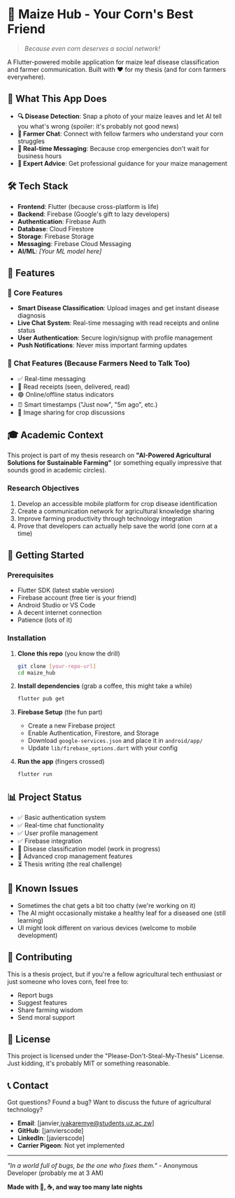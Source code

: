 # 🌽 Maize Hub - Your Corn's Best Friend

> _Because even corn deserves a social network!_

A Flutter-powered mobile application for maize leaf disease classification and farmer communication. Built with ❤️ for my thesis (and for corn farmers everywhere).

## 🚀 What This App Does

- **🔍 Disease Detection**: Snap a photo of your maize leaves and let AI tell you what's wrong (spoiler: it's probably not good news)
- **💬 Farmer Chat**: Connect with fellow farmers who understand your corn struggles
- **📱 Real-time Messaging**: Because crop emergencies don't wait for business hours
- **🌱 Expert Advice**: Get professional guidance for your maize management

## 🛠️ Tech Stack

- **Frontend**: Flutter (because cross-platform is life)
- **Backend**: Firebase (Google's gift to lazy developers)
- **Authentication**: Firebase Auth
- **Database**: Cloud Firestore
- **Storage**: Firebase Storage
- **Messaging**: Firebase Cloud Messaging
- **AI/ML**: _[Your ML model here]_

## 📱 Features

### 🎯 Core Features

- **Smart Disease Classification**: Upload images and get instant disease diagnosis
- **Live Chat System**: Real-time messaging with read receipts and online status
- **User Authentication**: Secure login/signup with profile management
- **Push Notifications**: Never miss important farming updates

### 🌟 Chat Features (Because Farmers Need to Talk Too)

- ✅ Real-time messaging
- 📖 Read receipts (seen, delivered, read)
- 🟢 Online/offline status indicators
- ⏰ Smart timestamps ("Just now", "5m ago", etc.)
- 📸 Image sharing for crop discussions

## 🎓 Academic Context

This project is part of my thesis research on **"AI-Powered Agricultural Solutions for Sustainable Farming"** (or something equally impressive that sounds good in academic circles).

### Research Objectives

1. Develop an accessible mobile platform for crop disease identification
2. Create a communication network for agricultural knowledge sharing
3. Improve farming productivity through technology integration
4. Prove that developers can actually help save the world (one corn at a time)

## 🚦 Getting Started

### Prerequisites

- Flutter SDK (latest stable version)
- Firebase account (free tier is your friend)
- Android Studio or VS Code
- A decent internet connection
- Patience (lots of it)

### Installation

1. **Clone this repo** (you know the drill)

   ```bash
   git clone [your-repo-url]
   cd maize_hub
   ```

2. **Install dependencies** (grab a coffee, this might take a while)

   ```bash
   flutter pub get
   ```

3. **Firebase Setup** (the fun part)

   - Create a new Firebase project
   - Enable Authentication, Firestore, and Storage
   - Download `google-services.json` and place it in `android/app/`
   - Update `lib/firebase_options.dart` with your config

4. **Run the app** (fingers crossed)
   ```bash
   flutter run
   ```

## 📊 Project Status

- ✅ Basic authentication system
- ✅ Real-time chat functionality
- ✅ User profile management
- ✅ Firebase integration
- 🔄 Disease classification model (work in progress)
- 🔄 Advanced crop management features
- ⏳ Thesis writing (the real challenge)

## 🐛 Known Issues

- Sometimes the chat gets a bit too chatty (we're working on it)
- The AI might occasionally mistake a healthy leaf for a diseased one (still learning)
- UI might look different on various devices (welcome to mobile development)

## 🤝 Contributing

This is a thesis project, but if you're a fellow agricultural tech enthusiast or just someone who loves corn, feel free to:

- Report bugs
- Suggest features
- Share farming wisdom
- Send moral support

## 📝 License

This project is licensed under the "Please-Don't-Steal-My-Thesis" License. Just kidding, it's probably MIT or something reasonable.

## 📞 Contact

Got questions? Found a bug? Want to discuss the future of agricultural technology?

- **Email**: [janvier,iyakaremye@students.uz.ac.zw]
- **GitHub**: [janvierscode]
- **LinkedIn**: [javierscode]
- **Carrier Pigeon**: Not yet implemented

---

_"In a world full of bugs, be the one who fixes them."_ - Anonymous Developer (probably me at 3 AM)

**Made with 🌽, ☕, and way too many late nights**
